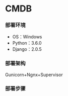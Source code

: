 # CMDB
### 部署环境
* OS：Windows
* Python：3.6.0
* Django：2.0.5
### 部署架构
Gunicorn+Ngnx+Supervisor
### 部署步骤
